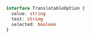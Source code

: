 ```typescript
interface TranslatableOption {
  value: string
  text: string
  selected: boolean
}
```
